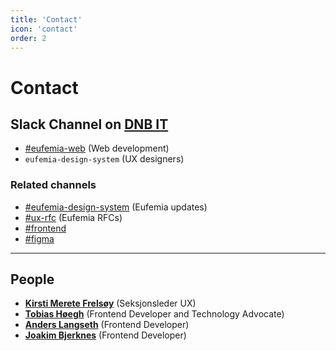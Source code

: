 ```yaml
---
title: 'Contact'
icon: 'contact'
order: 2
---
```


# Contact

## Slack Channel on [DNB IT](https://dnb-it.slack.com)

- [#eufemia-web](https://dnb-it.slack.com/archives/CMXABCHEY) (Web development)
- `eufemia-design-system` (UX designers)

### Related channels

- [#eufemia-design-system](https://dnb-it.slack.com/archives/GDZ69FC5C) (Eufemia updates)
- [#ux-rfc](https://dnb-it.slack.com/archives/C014NMBQ5SQ) (Eufemia RFCs)
- [#frontend](https://dnb-it.slack.com/archives/CFC7QK21E)
- [#figma](https://dnb-it.slack.com/archives/CEA5N836V)

---

## People

- **[Kirsti Merete Frelsøy](https://dnb.enterprise.slack.com/user/@U02DQ8G2KAN)** (Seksjonsleder UX)
- **[Tobias Høegh](https://dnb.enterprise.slack.com/user/@WE2M4E65N)** (Frontend Developer and Technology Advocate)
- **[Anders Langseth](https://dnb.enterprise.slack.com/user/@U01MN8KA0UU)** (Frontend Developer)
- **[Joakim Bjerknes](https://dnb.enterprise.slack.com/user/@U04NPQR5YE8)** (Frontend Developer)
